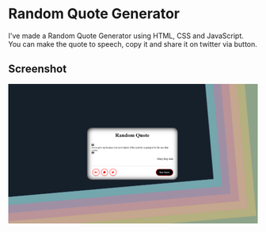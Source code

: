 # Random Quote Generator
I've made a Random Quote Generator using HTML, CSS and JavaScript. You can make the quote to speech, copy it and share it on twitter via button.

## Screenshot

![App Screenshot](https://github.com/berkay2626/Random-Quote-Generator/blob/main/screenshot.PNG)
